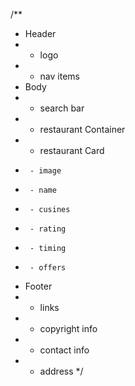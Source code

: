 /**
 * Header 
 *  - logo
 *  - nav items 
 * Body
 *  - search bar
 *  - restaurant Container
 *    - restaurant Card
 *      - image
 *      - name
 *      - cusines
 *      - rating  
 *      - timing
 *      - offers
 * Footer
 *  - links
 *  - copyright info
 *  - contact info
 *  - address
 */
